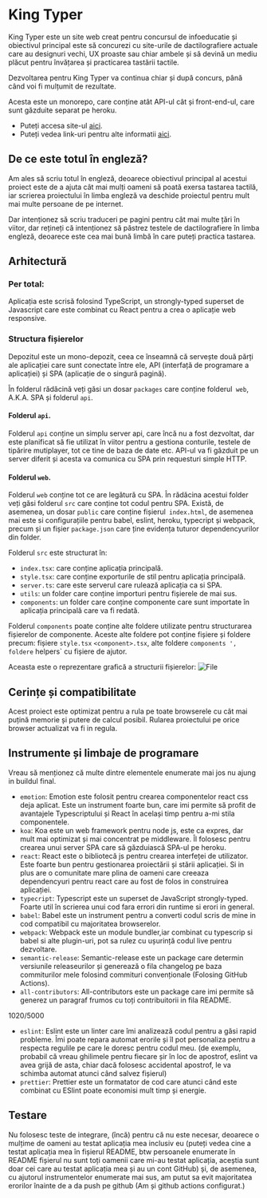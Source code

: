 # King Typer

King Typer este un site web creat pentru concursul de infoeducatie și obiectivul principal este să concurezi cu site-urile de dactilografiere actuale care au designuri vechi, UX proaste sau chiar ambele și să devină un mediu plăcut pentru învățarea și practicarea tastării tactile.

Dezvoltarea pentru King Typer va continua chiar și după concurs, până când voi fi mulțumit de rezultate.

Acesta este un monorepo, care conține atât API-ul cât și front-end-ul, care sunt găzduite separat pe heroku.

- Puteți accesa site-ul [aici](https://king-typer.herokuapp.com/).
- Puteți vedea link-uri pentru alte informatii [aici](https://github.com/Vyctor661/king-typer/blob/docs/docs/main.md).

## De ce este totul în engleză?

Am ales să scriu totul în engleză, deoarece obiectivul principal al acestui proiect este de a ajuta cât mai mulți oameni să poată exersa tastarea tactilă, iar scrierea proiectului în limba engleză va deschide proiectul pentru mult mai multe persoane de pe internet.

Dar intenționez să scriu traduceri pe pagini pentru cât mai multe țări în viitor, dar rețineți că intenționez să păstrez testele de dactilografiere în limba engleză, deoarece este cea mai bună limbă în care puteți practica tastarea.

## Arhitectură

### Per total:
Aplicația este scrisă folosind TypeScript, un strongly-typed superset de Javascript care este combinat cu React pentru a crea o aplicație web responsive.

### Structura fișierelor
Depozitul este un mono-depozit, ceea ce înseamnă că servește două părți ale aplicației care sunt conectate între ele, API (interfață de programare a aplicației) și SPA (aplicație de o singură pagină).

În folderul rădăcină veți găsi un dosar `packages` care conține folderul` web`, A.K.A. SPA și folderul `api`.

#### Folderul `api`.

Folderul `api` conține un simplu server api, care încă nu a fost dezvoltat, dar este planificat să fie utilizat în viitor pentru a gestiona conturile, testele de tipărire mutiplayer, tot ce tine de baza de date etc. API-ul va fi găzduit pe un server diferit și acesta va comunica cu SPA prin requesturi simple HTTP.

#### Folderul `web`.

Folderul `web` conține tot ce are legătură cu SPA. În rădăcina acestui folder veți găsi folderul `src` care conține tot codul pentru SPA. Există, de asemenea, un dosar `public` care conține fișierul` index.html`, de asemenea mai este si configurațiile pentru babel, eslint, heroku, typecript și webpack, precum și un fișier `package.json` care ține evidența tuturor dependencyurilor din folder.

Folderul `src` este structurat în:
- `index.tsx`: care conține aplicația principală.
- `style.tsx`: care conține exporturile de stil pentru aplicația principală.
- `server.ts`: care este serverul care rulează aplicația ca si SPA.
- `utils`: un folder care conține importuri pentru fișierele de mai sus.
- `components`: ​​un folder care conține componente care sunt importate în aplicația principală care va fi redată.

Folderul `components` poate conține alte foldere utilizate pentru structurarea fișierelor de componente. Aceste alte foldere pot conține fișiere și foldere precum: fișiere `style.tsx` `<component>.tsx`, alte foldere `components ', foldere` helpers` cu fișiere de ajutor.

Aceasta este o reprezentare grafică a structurii fișierelor:
![File](https://github.com/Vyctor661/king-typer/blob/docs/docs/assets/gourcefiletree.png)

## Cerințe și compatibilitate

Acest proiect este optimizat pentru a rula pe toate browserele cu cât mai puțină memorie și putere de calcul posibil. Rularea proiectului pe orice browser actualizat va fi in regula.

## Instrumente și limbaje de programare

Vreau să menționez că multe dintre elementele enumerate mai jos nu ajung in buildul final.

- `emotion`: Emotion este folosit pentru crearea componentelor react css deja aplicat. Este un instrument foarte bun, care imi permite să profit de avantajele Typescriptului și React în același timp pentru a-mi stila componentele.
- `koa`: Koa este un web framework pentru node js, este ca expres, dar mult mai optimizat și mai concentrat pe middleware. Îl folosesc pentru crearea unui server SPA care să găzduiască SPA-ul pe heroku.
- `react`: React este o bibliotecă js pentru crearea interfeței de utilizator. Este foarte bun pentru gestionarea proiectării și stării aplicației. Si in plus are o comunitate mare plina de oameni care creeaza dependencyuri pentru react care au fost de folos in construirea aplicației.
- `typecript`: Typescript este un superset de JavaScript strongly-typed. Foarte util în scrierea unui cod fara errori din runtime si erori in general.
- `babel`: Babel este un instrument pentru a converti codul scris de mine in cod compatibil cu majoritatea browserelor.
- `webpack`: Webpack este un module bundler,iar combinat cu typescrip si babel si alte plugin-uri, pot sa rulez cu ușurință codul live pentru dezvoltare.
- `semantic-release`: Semantic-release este un package care determin versiunile releaseurilor și generează o fila changelog pe baza commiturilor mele folosind commituri convenționale (Folosing GitHub Actions).
- `all-contributors`: All-contributors este un package care imi permite să generez un paragraf frumos cu toți contribuitorii in fila README.

1020/5000
- `eslint`: Eslint este un linter care îmi analizează codul pentru a găsi rapid probleme. Îmi poate repara automat erorile și îl pot personaliza pentru a respecta regulile pe care le doresc pentru codul meu. (de exemplu, probabil că vreau ghilimele pentru fiecare șir în loc de apostrof, eslint va avea grijă de asta, chiar dacă folosesc accidental apostrof, le va schimba automat atunci când salvez fișierul)
- `prettier`: Prettier este un formatator de cod care atunci când este combinat cu ESlint poate economisi mult timp și energie.

## Testare

Nu folosesc teste de integrare, (încă) pentru că nu este necesar, deoarece o mulțime de oameni au testat aplicația mea inclusiv eu (puteți vedea cine a testat aplicația mea în fișierul README, btw persoanele enumerate în README fișierul nu sunt toți oamenii care mi-au testat aplicația, aceștia sunt doar cei care au testat aplicația mea și au un cont GitHub) și, de asemenea, cu ajutorul instrumentelor enumerate mai sus, am putut sa evit majoritatea erorilor înainte de a da push pe github (Am și github actions configurat.)